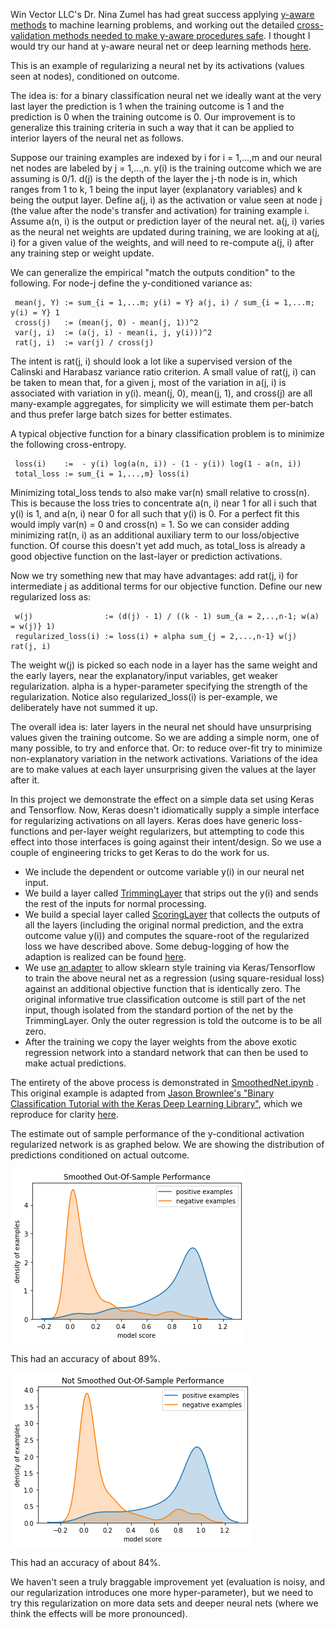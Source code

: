 
Win Vector LLC's Dr. Nina Zumel has had great success applying [y-aware methods](http://www.win-vector.com/blog/2016/05/pcr_part2_yaware/) to machine learning problems, and working out the detailed [cross-validation methods needed to make y-aware procedures safe](https://arxiv.org/abs/1611.09477).  I thought I would try our hand at y-aware neural net or deep learning methods [here](https://github.com/WinVector/YConditionalRegularizedModel).

This is an example of regularizing a neural net by its activations (values seen at nodes), conditioned on outcome.

The idea is: for a binary classification neural net we ideally want at the very last layer the prediction is 1 when the training outcome is 1 and the prediction is 0 when the training outcome is 0.  Our improvement is to generalize this training criteria in such a way that it can be applied to interior layers of the neural net as follows.

Suppose our training examples are indexed by i for i = 1,...,m and our neural net nodes are labeled by j = 1,...,n.  y(i) is the training outcome which we are assuming is 0/1. d(j) is the depth of the layer the j-th node is in, which ranges from 1 to k, 1 being the input layer (explanatory variables) and k being the output layer.  Define a(j, i) as the activation or value seen at node j (the value after the node's transfer and activation) for training example i.  Assume a(n, i) is the output or prediction layer of the neural net.  a(j, i) varies as the neural net weights are updated during training, we are looking at a(j, i) for a given value of the weights, and will need to re-compute a(j, i) after any training step or weight update.

We can generalize the empirical "match the outputs condition" to the following.  For node-j define the y-conditioned variance as:

     mean(j, Y) := sum_{i = 1,...m; y(i) = Y} a(j, i) / sum_{i = 1,...m; y(i) = Y} 1
     cross(j)   := (mean(j, 0) - mean(j, 1))^2
     var(j, i)  := (a(j, i) - mean(i, j, y(i)))^2
     rat(j, i)  := var(j) / cross(j) 

The intent is rat(j, i) should look a lot like a supervised version of the Calinski and Harabasz variance ratio criterion.  A small value of rat(j, i) can be taken to mean that, for a given j, most of the variation in a(j, i) is associated with variation in y(i). mean(j, 0), mean(j, 1), and cross(j) are all many-example aggregates, for simplicity we will estimate them per-batch and thus prefer large batch sizes for better estimates.

A typical objective function for a binary classification problem is to minimize the following cross-entropy.

     loss(i)    :=  - y(i) log(a(n, i)) - (1 - y(i)) log(1 - a(n, i))
     total_loss := sum_{i = 1,...,m} loss(i)

Minimizing total_loss tends to also make var(n) small relative to cross(n).  This is because the loss tries to concentrate a(n, i) near 1 for all i such that y(i) is 1, and a(n, i) near 0 for all such that y(i) is 0.  For a perfect fit this would imply var(n) = 0 and cross(n) = 1.  So we can consider adding minimizing rat(n, i) as an additional auxiliary term to our loss/objective function.  Of course this doesn't yet add much, as total_loss is already a good objective function on the last-layer or prediction activations.

Now we try something new that may have advantages: add rat(j, i) for intermediate j as additional terms for our objective function.  Define our new regularized loss as:

     w(j)                := (d(j) - 1) / ((k - 1) sum_{a = 2,..,n-1; w(a) = w(j)} 1)
     regularized_loss(i) := loss(i) + alpha sum_{j = 2,...,n-1} w(j) rat(j, i)

The weight w(j) is picked so each node in a layer has the same weight and the early layers, near the explanatory/input variables, get weaker regularization.  alpha is a hyper-parameter specifying the strength of the regularization.  Notice also regularized_loss(i) is per-example, we deliberately have not summed it up.

The overall idea is: later layers in the neural net should have unsurprising values given the training outcome.  So we are adding a simple norm, one of many possible, to try and enforce that.  Or: to reduce over-fit try to minimize non-explanatory variation in the network activations.  Variations of the idea are to make values at each layer unsurprising given the values at the layer after it.

In this project we demonstrate the effect on a simple data set using Keras and Tensorflow.  Now, Keras doesn't idiomatically supply a simple interface for regularizing activations on all layers.  Keras does have generic loss-functions and per-layer weight regularizers, but attempting to code this effect into those interfaces is going against their intent/design. So we use a couple of engineering tricks to get Keras to do the work for us.

  * We include the dependent or outcome variable y(i) in our neural net input.
  * We build a layer called [TrimmingLayer](https://github.com/WinVector/YConditionalRegularizedModel/blob/master/TrimmingLayer.py) that strips out the y(i) and sends the rest of the inputs for normal processing.
  * We build a special layer called [ScoringLayer](https://github.com/WinVector/YConditionalRegularizedModel/blob/master/ScoringLayer.py) that collects the outputs of all the layers (including the original normal prediction, and the extra outcome value y(i)) and computes the square-root of the regularized loss we have described above.  Some debug-logging of how the adaption is realized can be found [here](https://github.com/WinVector/YConditionalRegularizedModel/blob/master/DebugNet.ipynb).
  * We use [an adapter](https://github.com/WinVector/YConditionalRegularizedModel/blob/master/YConditionalRegularizedModel.py) to allow sklearn style training via Keras/Tensorflow to train the above neural net as a regression (using square-residual loss) against an additional objective function that is identically zero.  The original informative true classification outcome is still part of the net input, though isolated from the standard portion of the net by the TrimmingLayer.  Only the outer regression is told the outcome is to be all zero.
  * After the training we copy the layer weights from the above exotic regression network into a standard network that can then be used to make actual predictions.

The entirety of the above process is demonstrated in [SmoothedNet.ipynb](https://github.com/WinVector/YConditionalRegularizedModel/blob/master/SmoothedNet.ipynb) .  This original example is adapted from [Jason Brownlee's "Binary Classification Tutorial with the Keras Deep Learning Library"](https://machinelearningmastery.com/binary-classification-tutorial-with-the-keras-deep-learning-library/), which we reproduce for clarity [here](https://github.com/WinVector/YConditionalRegularizedModel/blob/master/BaseNet.ipynb).

The estimate out of sample performance of the y-conditional activation regularized network is as graphed below.  We are showing the distribution of predictions conditioned on actual outcome.

<img src="smoothed_out_perf.png">

This had an accuracy of about 89%.

<img src="unsmoothed_out_perf.png">

This had an accuracy of about 84%.

We haven't seen a truly braggable improvement yet (evaluation is noisy, and our regularization introduces one more hyper-parameter), but we need to try this regularization on more data sets and deeper neural nets (where we think the effects will be more pronounced).



